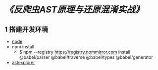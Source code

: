*《反爬虫AST原理与还原混淆实战》*
=============================

## 1 搭建开发环境

- [node](https://github.com/nodesource/distributions/blob/master/README.md)
- npm install
    - $ npm --registry https://registry.npmmirror.com install @babel/parser @babel/traverse @babel/types @babel/generator
- [astexplorer](https://astexplorer.net/)
